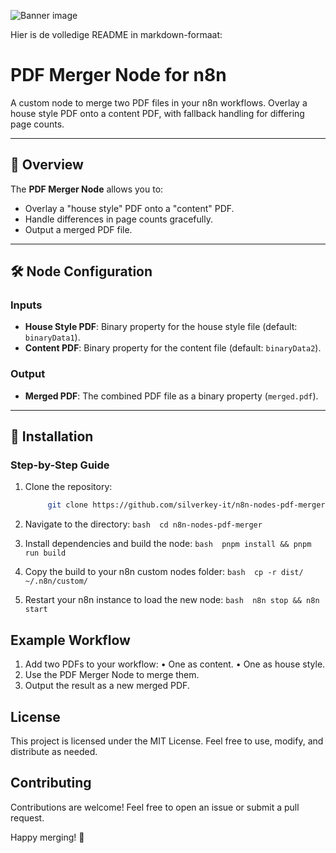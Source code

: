 ![Banner image](https://user-images.githubusercontent.com/10284570/173569848-c624317f-42b1-45a6-ab09-f0ea3c247648.png)

Hier is de volledige README in markdown-formaat:

# PDF Merger Node for n8n

A custom node to merge two PDF files in your n8n workflows. Overlay a house style PDF onto a content PDF, with fallback handling for differing page counts.

---

## 📖 Overview

The **PDF Merger Node** allows you to:
- Overlay a "house style" PDF onto a "content" PDF.
- Handle differences in page counts gracefully.
- Output a merged PDF file.

---

## 🛠️ Node Configuration

### Inputs
- **House Style PDF**: Binary property for the house style file (default: `binaryData1`).
- **Content PDF**: Binary property for the content file (default: `binaryData2`).

### Output
- **Merged PDF**: The combined PDF file as a binary property (`merged.pdf`).

---

## 🚀 Installation

### Step-by-Step Guide

1. Clone the repository:
	```bash
		 git clone https://github.com/silverkey-it/n8n-nodes-pdf-merger.git
	```

2.	Navigate to the directory:
		```bash 
		cd n8n-nodes-pdf-merger
		```
3.	Install dependencies and build the node:
		```bash 
		pnpm install && pnpm run build
		```
4.	Copy the build to your n8n custom nodes folder:
		```bash 
		cp -r dist/ ~/.n8n/custom/
		```
5.	Restart your n8n instance to load the new node:
		```bash 
		n8n stop && n8n start
		```

## Example Workflow
1.	Add two PDFs to your workflow:
•	One as content.
•	One as house style.
2.	Use the PDF Merger Node to merge them.
3.	Output the result as a new merged PDF.

## License

This project is licensed under the MIT License. Feel free to use, modify, and distribute as needed.

## Contributing

Contributions are welcome! Feel free to open an issue or submit a pull request.

Happy merging! 🎉

